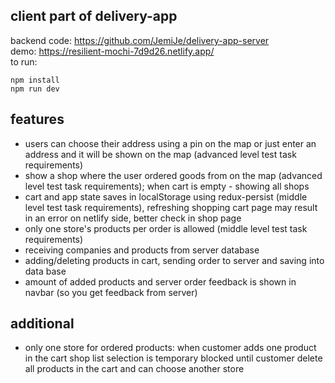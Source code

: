 ## client part of delivery-app

backend code: https://github.com/JemiJe/delivery-app-server <br>
demo: https://resilient-mochi-7d9d26.netlify.app/ <br>
to run: <br>

```
npm install
npm run dev
```

## features

- users can choose their address using a pin on the map or just enter an address and it will be shown on the map (advanced level test task requirements)
- show a shop where the user ordered goods from on the map (advanced level test task requirements); when cart is empty - showing all shops
- cart and app state saves in localStorage using redux-persist (middle level test task requirements), refreshing shopping cart page may result in an error on netlify side, better check in shop page
- only one store's products per order is allowed (middle level test task requirements)
- receiving companies and products from server database
- adding/deleting products in cart, sending order to server and saving into data base
- amount of added products and server order feedback is shown in navbar (so you get feedback from server)

## additional

- only one store for ordered products: when customer adds one product in the cart shop list selection is temporary blocked until customer delete all products in the cart and can choose another store
